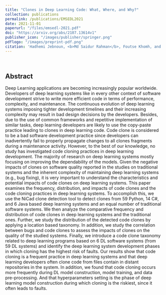 ```yaml
---
title: "Clones in Deep Learning Code: What, Where, and Why?"
collection: publications
permalink: /publications/EMSEDL2021
date: 2021-11-01
paperurl: "/files/emsedl-2021.pdf"
doi: "https://arxiv.org/abs/2107.13614v1"
publisher_icon: "/images/publisher/springer.png"
pdflogo: "/images/preprint-pdf.png"
citation: 'Hadhemi Jebnoun, <b>Md Saidur Rahman</b>, Foutse Khomh, and Biruk Asmare Muse, &quot;Clones in Deep Learning Code: What, Where, and Why?&quot;, <i>Empirical Software Engineering (<b>EMSE</b>)</i>. (Accepted), pages 74, 2021.'
---
```

<br>

## Abstract
Deep Learning applications are becoming increasingly popular worldwide.
Developers of deep learning systems like in every other context of software development strive to write more efficient code in terms of performance, complexity, and maintenance. The continuous evolution of deep learning systems imposing tighter development timelines and their increasing complexity may result in bad design decisions by the developers. Besides, due to the use of common frameworks and repetitive implementation of similar tasks, deep learning developers are likely to use the copy-paste practice leading to clones in deep learning code. Code clone is considered to be a bad software development practice since developers can inadvertently fail to properly propagate changes to all clones fragments during a maintenance activity. However, to the best of our knowledge, no study has investigated code cloning practices in deep learning development. The majority of research on deep learning systems mostly focusing on improving the dependability of the models. Given the negative impacts of clones on software quality reported in the studies on traditional systems and the inherent complexity of maintaining deep learning systems (e.g., bug fixing), it is very important to understand the characteristics and potential impacts of code clones on deep learning systems. This paper examines the frequency, distribution, and impacts of code clones and the code cloning practices in deep learning systems. To accomplish this, we use the NiCad clone detection tool to detect clones from 59 Python, 14 C\#, and 6 Java based deep learning systems and an equal number of traditional software systems. We then analyze the comparative frequency and distribution of code clones in deep learning systems and the traditional ones. Further, we study the distribution of the detected code clones by applying a location based taxonomy. In addition, we study the correlation between bugs and code clones to assess the impacts of clones on the quality of the studied systems. Finally, we introduce a code clone taxonomy related to deep learning programs based on 6 DL software systems (from 59 DL systems) and identify the deep learning system development phases in which cloning has the highest risk of faults.
Our results show that code cloning is a frequent practice in deep learning systems and that deep learning developers often clone code from files contain in distant repositories in the system. In addition, we found that code cloning occurs more frequently 
during DL model construction, model training, and data pre-processing. And that hyperparameters setting is the phase of deep learning model construction during which cloning is the riskiest, since it often leads to faults. 